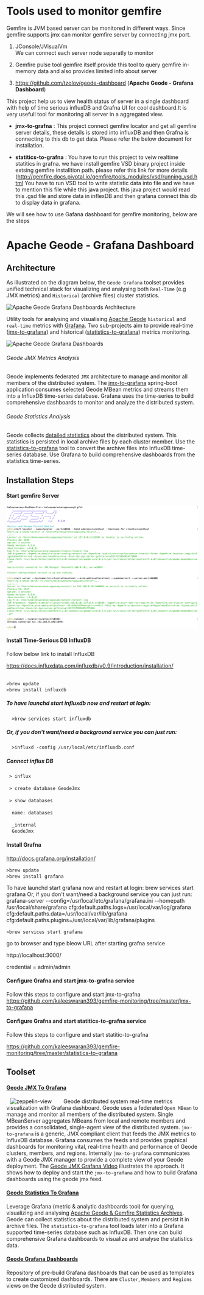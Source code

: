 # Tools used to monitor gemfire
  Gemfire is JVM based server can be monitored in different ways. Since gemfire supports jmx can monitor gemfire server by connecting jmx port. 

1. JConsole/JVisualVm  
        We can connect each server node separatly to monitor
   
2. Gemfire pulse tool 
        gemfire itself provide this tool to query gemfire in-memory data and also provides limited info about server
   
3. https://github.com/tzolov/geode-dashboard  (**Apache Geode - Grafana Dashboard**)

  This project help us to view health status of server in a single dashboard with help of time serious influxDB and Grafna UI for  cool dashboard.It is very usefull tool for monitoring all server in a aggregated view.

  -  **jmx-to-grafna**  : 
           This project connect gemfire locator and get all gemfire server details, these details is stored into influxDB and then Grafna is connecting to this db to get data. Please refer the below document for installation.
 
  -  **statitics-to-grafna**  : 
         You have to run this project to veiw realtime statitics in grafna. we have install gemfire VSD binary project inside extsing gemfire installtion path. please refer this link for more details  (http://gemfire.docs.pivotal.io/gemfire/tools_modules/vsd/running_vsd.html
         You have to run VSD tool to write statistic data into file and we have to mention this file while this java project. this java project would read this .gsd file and store data in inflexDB and then grafana connect this db to display data in grafana.
         
 We will see how to use Gafana dashboard for gemfire monitoring, below are the steps

# Apache Geode - Grafana Dashboard

## Architecture
As illustrated on the diagram below, the `Geode Grafana` toolset provides unified technical stack for visualizing 
and analysing both `Real-Time` (e.g JMX metrics) and `Historical` (archive files) cluster statistics. 

![Apache Geode Grafana Dashboards Architecture](./doc/GeodeDashboardArchitecture.png)


Utility tools for analysing and visualising [Apache Geode](http://geode.apache.org/) `historical` and `real-time` 
metrics with [Grafana](https://grafana.net/). Two sub-projects aim to provide real-time ([jmx-to-grafana](./jmx-to-grafana)) 
and historical ([statistics-to-grafana](./statistics-to-grafana)) metrics monitoring.

![Apache Geode Grafana Dashboards](./doc/geode-dashboards.png)

###### Geode JMX Metrics Analysis
Geode implements federated `JMX` architecture to manage and monitor all members of the distributed system. 
The [jmx-to-grafana](./jmx-to-grafana) spring-boot application consumes selected Geode MBean metrics and streams them 
into a InfluxDB time-series database. Grafana uses the time-series to build comprehensive dashboards to monitor and 
analyze the distributed system.

###### Geode Statistics Analysis
Geode collects [detailed statistics](http://geode.apache.org/docs/guide/managing/statistics/chapter_overview.html) 
about the distributed system. This statistics is persisted in local archive files by each cluster member. 
Use the [statistics-to-grafana](./statistics-to-grafana) tool to convert the archive files into InfluxDB time-series database. 
Use Grafana to build comprehensive dashboards from the statistics time-series. 

## Installation Steps

#### Start gemfire Server

![Gemfire Server](./doc/demo/gfsh.png.png)

#### Install Time-Serious DB InfluxDB

Follow below link to install InfluxDB

https://docs.influxdata.com/influxdb/v0.9/introduction/installation/
```

>brew update
>brew install influxdb

```

##### To have launchd start influxdb now and restart at login:
```
  >brew services start influxdb
```  
##### Or, if you don't want/need a background service you can just run:
```
  >influxd -config /usr/local/etc/influxdb.conf
 ``` 
##### Connect influx DB
```
 > influx
 
 > create database GeodeJmx
 
 > show databases
  
  name: databases

  _internal
  GeodeJmx
```  
#### Install Grafna

http://docs.grafana.org/installation/
```
>brew update
>brew install grafana
```
To have launchd start grafana now and restart at login:
  brew services start grafana
Or, if you don't want/need a background service you can just run:
  grafana-server --config=/usr/local/etc/grafana/grafana.ini --homepath /usr/local/share/grafana cfg:default.paths.logs=/usr/local/var/log/grafana cfg:default.paths.data=/usr/local/var/lib/grafana cfg:default.paths.plugins=/usr/local/var/lib/grafana/plugins
```
>brew services start grafana
```
go to browser and type bleow URL after starting grafna service

http://localhost:3000/

credential = admin/admin

#### Configure Grafna and start jmx-to-grafna service
Follow this steps to configure and start jmx-to-grafna
https://github.com/kaleeswaran393/gemfire-monitoring/tree/master/jmx-to-grafana

#### Configure Grafna and start statitics-to-grafna service
Follow this steps to configure and start statitic-to-grafna

https://github.com/kaleeswaran393/gemfire-monitoring/tree/master/statistics-to-grafana


## Toolset
#### [Geode JMX To Grafana](./jmx-to-grafana) 
[<img align="left" src="http://img.youtube.com/vi/e2UlWm1w2yY/0.jpg" alt="zeppelin-view" hspace="10" width="130"></img>](https://www.youtube.com/watch?v=e2UlWm1w2yY)
Geode distributed system real-time metrics visualization with Grafana dashboard. 
Geode uses a federated `Open MBean`  to manage and monitor all members of the distributed system. Single MBeanServer 
aggregates 
MBeans from local and remote members and provides a consolidated, single-agent view of the 
distributed system.	`jmx-to-grafana` is a generic, JMX compliant client that feeds the JMX metrics
to InfluxDB database. Grafana consumes the feeds and provides graphical dashboards for monitoring vital, real-time 
health and performance of Geode clusters, members, and regions.
Internally `jmx-to-grafana` communicates with a Geode JMX manager to provide a complete view of 
your Geode deployment. 
The [Geode JMX Grafana Video](https://www.youtube.com/watch?v=e2UlWm1w2yY) illustrates the approach. It shows how to 
deploy and start the `jmx-to-grafana` 
and how to build Grafana dashboards using the geode jmx feed.

#### [Geode Statistics To Grafana](./statistics-to-grafana) 
Leverage Grafana (metric & analytic dashboards tool) for querying, visualizing and analysing 
[Apache Geode & Gemfire Statistics Archives](http://geode.apache.org/docs/guide/managing/statistics/chapter_overview.html). 
Geode can collect statistics about the distributed system and persist it in archive files. The `statistics-to-grafana` 
tool loads later into a Grafana supported time-series database such as InfluxDB. Then one can 
build comprehensive Grafana dashboards to visualize and analyse the statistics data.

#### [Geode Grafana Dashboards](./jmx-to-grafana/src/main/resources/dashboards)
Repository of pre-build Grafana dashboards that can be used as templates to create customized dashboards.
There are `Cluster`, `Members` and `Regions` views on the Geode distributed system. 
